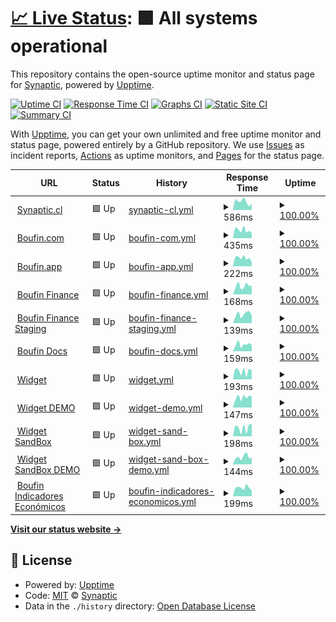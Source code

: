 # [📈 Live Status](https://status.boufin.com): <!--live status--> **🟩 All systems operational**

This repository contains the open-source uptime monitor and status page for [Synaptic](https://www.synaptic.cl), powered by [Upptime](https://github.com/upptime/upptime).

[![Uptime CI](https://github.com/synaptic-cl/BOUFIN-uptime/workflows/Uptime%20CI/badge.svg)](https://github.com/synaptic-cl/BOUFIN-uptime/actions?query=workflow%3A%22Uptime+CI%22)
[![Response Time CI](https://github.com/synaptic-cl/BOUFIN-uptime/workflows/Response%20Time%20CI/badge.svg)](https://github.com/synaptic-cl/BOUFIN-uptime/actions?query=workflow%3A%22Response+Time+CI%22)
[![Graphs CI](https://github.com/synaptic-cl/BOUFIN-uptime/workflows/Graphs%20CI/badge.svg)](https://github.com/synaptic-cl/BOUFIN-uptime/actions?query=workflow%3A%22Graphs+CI%22)
[![Static Site CI](https://github.com/synaptic-cl/BOUFIN-uptime/workflows/Static%20Site%20CI/badge.svg)](https://github.com/synaptic-cl/BOUFIN-uptime/actions?query=workflow%3A%22Static+Site+CI%22)
[![Summary CI](https://github.com/synaptic-cl/BOUFIN-uptime/workflows/Summary%20CI/badge.svg)](https://github.com/synaptic-cl/BOUFIN-uptime/actions?query=workflow%3A%22Summary+CI%22)

With [Upptime](https://upptime.js.org), you can get your own unlimited and free uptime monitor and status page, powered entirely by a GitHub repository. We use [Issues](https://github.com/synaptic-cl/BOUFIN-uptime/issues) as incident reports, [Actions](https://github.com/synaptic-cl/BOUFIN-uptime/actions) as uptime monitors, and [Pages](https://status.boufin.com) for the status page.

<!--start: status pages-->
<!-- This summary is generated by Upptime (https://github.com/upptime/upptime) -->
<!-- Do not edit this manually, your changes will be overwritten -->
<!-- prettier-ignore -->
| URL | Status | History | Response Time | Uptime |
| --- | ------ | ------- | ------------- | ------ |
| <img alt="" src="https://icons.duckduckgo.com/ip3/synaptic.cl.ico" height="13"> [Synaptic.cl](https://synaptic.cl/) | 🟩 Up | [synaptic-cl.yml](https://github.com/synaptic-cl/BOUFIN-uptime/commits/HEAD/history/synaptic-cl.yml) | <details><summary><img alt="Response time graph" src="./graphs/synaptic-cl/response-time-week.png" height="20"> 586ms</summary><br><a href="https://status.boufin.com/history/synaptic-cl"><img alt="Response time 408" src="https://img.shields.io/endpoint?url=https%3A%2F%2Fraw.githubusercontent.com%2Fsynaptic-cl%2FBOUFIN-uptime%2FHEAD%2Fapi%2Fsynaptic-cl%2Fresponse-time.json"></a><br><a href="https://status.boufin.com/history/synaptic-cl"><img alt="24-hour response time 466" src="https://img.shields.io/endpoint?url=https%3A%2F%2Fraw.githubusercontent.com%2Fsynaptic-cl%2FBOUFIN-uptime%2FHEAD%2Fapi%2Fsynaptic-cl%2Fresponse-time-day.json"></a><br><a href="https://status.boufin.com/history/synaptic-cl"><img alt="7-day response time 586" src="https://img.shields.io/endpoint?url=https%3A%2F%2Fraw.githubusercontent.com%2Fsynaptic-cl%2FBOUFIN-uptime%2FHEAD%2Fapi%2Fsynaptic-cl%2Fresponse-time-week.json"></a><br><a href="https://status.boufin.com/history/synaptic-cl"><img alt="30-day response time 502" src="https://img.shields.io/endpoint?url=https%3A%2F%2Fraw.githubusercontent.com%2Fsynaptic-cl%2FBOUFIN-uptime%2FHEAD%2Fapi%2Fsynaptic-cl%2Fresponse-time-month.json"></a><br><a href="https://status.boufin.com/history/synaptic-cl"><img alt="1-year response time 448" src="https://img.shields.io/endpoint?url=https%3A%2F%2Fraw.githubusercontent.com%2Fsynaptic-cl%2FBOUFIN-uptime%2FHEAD%2Fapi%2Fsynaptic-cl%2Fresponse-time-year.json"></a></details> | <details><summary><a href="https://status.boufin.com/history/synaptic-cl">100.00%</a></summary><a href="https://status.boufin.com/history/synaptic-cl"><img alt="All-time uptime 100.00%" src="https://img.shields.io/endpoint?url=https%3A%2F%2Fraw.githubusercontent.com%2Fsynaptic-cl%2FBOUFIN-uptime%2FHEAD%2Fapi%2Fsynaptic-cl%2Fuptime.json"></a><br><a href="https://status.boufin.com/history/synaptic-cl"><img alt="24-hour uptime 100.00%" src="https://img.shields.io/endpoint?url=https%3A%2F%2Fraw.githubusercontent.com%2Fsynaptic-cl%2FBOUFIN-uptime%2FHEAD%2Fapi%2Fsynaptic-cl%2Fuptime-day.json"></a><br><a href="https://status.boufin.com/history/synaptic-cl"><img alt="7-day uptime 100.00%" src="https://img.shields.io/endpoint?url=https%3A%2F%2Fraw.githubusercontent.com%2Fsynaptic-cl%2FBOUFIN-uptime%2FHEAD%2Fapi%2Fsynaptic-cl%2Fuptime-week.json"></a><br><a href="https://status.boufin.com/history/synaptic-cl"><img alt="30-day uptime 100.00%" src="https://img.shields.io/endpoint?url=https%3A%2F%2Fraw.githubusercontent.com%2Fsynaptic-cl%2FBOUFIN-uptime%2FHEAD%2Fapi%2Fsynaptic-cl%2Fuptime-month.json"></a><br><a href="https://status.boufin.com/history/synaptic-cl"><img alt="1-year uptime 100.00%" src="https://img.shields.io/endpoint?url=https%3A%2F%2Fraw.githubusercontent.com%2Fsynaptic-cl%2FBOUFIN-uptime%2FHEAD%2Fapi%2Fsynaptic-cl%2Fuptime-year.json"></a></details>
| <img alt="" src="https://icons.duckduckgo.com/ip3/boufin.com.ico" height="13"> [Boufin.com](https://boufin.com/) | 🟩 Up | [boufin-com.yml](https://github.com/synaptic-cl/BOUFIN-uptime/commits/HEAD/history/boufin-com.yml) | <details><summary><img alt="Response time graph" src="./graphs/boufin-com/response-time-week.png" height="20"> 435ms</summary><br><a href="https://status.boufin.com/history/boufin-com"><img alt="Response time 375" src="https://img.shields.io/endpoint?url=https%3A%2F%2Fraw.githubusercontent.com%2Fsynaptic-cl%2FBOUFIN-uptime%2FHEAD%2Fapi%2Fboufin-com%2Fresponse-time.json"></a><br><a href="https://status.boufin.com/history/boufin-com"><img alt="24-hour response time 301" src="https://img.shields.io/endpoint?url=https%3A%2F%2Fraw.githubusercontent.com%2Fsynaptic-cl%2FBOUFIN-uptime%2FHEAD%2Fapi%2Fboufin-com%2Fresponse-time-day.json"></a><br><a href="https://status.boufin.com/history/boufin-com"><img alt="7-day response time 435" src="https://img.shields.io/endpoint?url=https%3A%2F%2Fraw.githubusercontent.com%2Fsynaptic-cl%2FBOUFIN-uptime%2FHEAD%2Fapi%2Fboufin-com%2Fresponse-time-week.json"></a><br><a href="https://status.boufin.com/history/boufin-com"><img alt="30-day response time 402" src="https://img.shields.io/endpoint?url=https%3A%2F%2Fraw.githubusercontent.com%2Fsynaptic-cl%2FBOUFIN-uptime%2FHEAD%2Fapi%2Fboufin-com%2Fresponse-time-month.json"></a><br><a href="https://status.boufin.com/history/boufin-com"><img alt="1-year response time 406" src="https://img.shields.io/endpoint?url=https%3A%2F%2Fraw.githubusercontent.com%2Fsynaptic-cl%2FBOUFIN-uptime%2FHEAD%2Fapi%2Fboufin-com%2Fresponse-time-year.json"></a></details> | <details><summary><a href="https://status.boufin.com/history/boufin-com">100.00%</a></summary><a href="https://status.boufin.com/history/boufin-com"><img alt="All-time uptime 100.00%" src="https://img.shields.io/endpoint?url=https%3A%2F%2Fraw.githubusercontent.com%2Fsynaptic-cl%2FBOUFIN-uptime%2FHEAD%2Fapi%2Fboufin-com%2Fuptime.json"></a><br><a href="https://status.boufin.com/history/boufin-com"><img alt="24-hour uptime 100.00%" src="https://img.shields.io/endpoint?url=https%3A%2F%2Fraw.githubusercontent.com%2Fsynaptic-cl%2FBOUFIN-uptime%2FHEAD%2Fapi%2Fboufin-com%2Fuptime-day.json"></a><br><a href="https://status.boufin.com/history/boufin-com"><img alt="7-day uptime 100.00%" src="https://img.shields.io/endpoint?url=https%3A%2F%2Fraw.githubusercontent.com%2Fsynaptic-cl%2FBOUFIN-uptime%2FHEAD%2Fapi%2Fboufin-com%2Fuptime-week.json"></a><br><a href="https://status.boufin.com/history/boufin-com"><img alt="30-day uptime 100.00%" src="https://img.shields.io/endpoint?url=https%3A%2F%2Fraw.githubusercontent.com%2Fsynaptic-cl%2FBOUFIN-uptime%2FHEAD%2Fapi%2Fboufin-com%2Fuptime-month.json"></a><br><a href="https://status.boufin.com/history/boufin-com"><img alt="1-year uptime 100.00%" src="https://img.shields.io/endpoint?url=https%3A%2F%2Fraw.githubusercontent.com%2Fsynaptic-cl%2FBOUFIN-uptime%2FHEAD%2Fapi%2Fboufin-com%2Fuptime-year.json"></a></details>
| <img alt="" src="https://icons.duckduckgo.com/ip3/boufin.app.ico" height="13"> [Boufin.app](https://boufin.app/) | 🟩 Up | [boufin-app.yml](https://github.com/synaptic-cl/BOUFIN-uptime/commits/HEAD/history/boufin-app.yml) | <details><summary><img alt="Response time graph" src="./graphs/boufin-app/response-time-week.png" height="20"> 222ms</summary><br><a href="https://status.boufin.com/history/boufin-app"><img alt="Response time 199" src="https://img.shields.io/endpoint?url=https%3A%2F%2Fraw.githubusercontent.com%2Fsynaptic-cl%2FBOUFIN-uptime%2FHEAD%2Fapi%2Fboufin-app%2Fresponse-time.json"></a><br><a href="https://status.boufin.com/history/boufin-app"><img alt="24-hour response time 111" src="https://img.shields.io/endpoint?url=https%3A%2F%2Fraw.githubusercontent.com%2Fsynaptic-cl%2FBOUFIN-uptime%2FHEAD%2Fapi%2Fboufin-app%2Fresponse-time-day.json"></a><br><a href="https://status.boufin.com/history/boufin-app"><img alt="7-day response time 222" src="https://img.shields.io/endpoint?url=https%3A%2F%2Fraw.githubusercontent.com%2Fsynaptic-cl%2FBOUFIN-uptime%2FHEAD%2Fapi%2Fboufin-app%2Fresponse-time-week.json"></a><br><a href="https://status.boufin.com/history/boufin-app"><img alt="30-day response time 217" src="https://img.shields.io/endpoint?url=https%3A%2F%2Fraw.githubusercontent.com%2Fsynaptic-cl%2FBOUFIN-uptime%2FHEAD%2Fapi%2Fboufin-app%2Fresponse-time-month.json"></a><br><a href="https://status.boufin.com/history/boufin-app"><img alt="1-year response time 199" src="https://img.shields.io/endpoint?url=https%3A%2F%2Fraw.githubusercontent.com%2Fsynaptic-cl%2FBOUFIN-uptime%2FHEAD%2Fapi%2Fboufin-app%2Fresponse-time-year.json"></a></details> | <details><summary><a href="https://status.boufin.com/history/boufin-app">100.00%</a></summary><a href="https://status.boufin.com/history/boufin-app"><img alt="All-time uptime 99.93%" src="https://img.shields.io/endpoint?url=https%3A%2F%2Fraw.githubusercontent.com%2Fsynaptic-cl%2FBOUFIN-uptime%2FHEAD%2Fapi%2Fboufin-app%2Fuptime.json"></a><br><a href="https://status.boufin.com/history/boufin-app"><img alt="24-hour uptime 100.00%" src="https://img.shields.io/endpoint?url=https%3A%2F%2Fraw.githubusercontent.com%2Fsynaptic-cl%2FBOUFIN-uptime%2FHEAD%2Fapi%2Fboufin-app%2Fuptime-day.json"></a><br><a href="https://status.boufin.com/history/boufin-app"><img alt="7-day uptime 100.00%" src="https://img.shields.io/endpoint?url=https%3A%2F%2Fraw.githubusercontent.com%2Fsynaptic-cl%2FBOUFIN-uptime%2FHEAD%2Fapi%2Fboufin-app%2Fuptime-week.json"></a><br><a href="https://status.boufin.com/history/boufin-app"><img alt="30-day uptime 100.00%" src="https://img.shields.io/endpoint?url=https%3A%2F%2Fraw.githubusercontent.com%2Fsynaptic-cl%2FBOUFIN-uptime%2FHEAD%2Fapi%2Fboufin-app%2Fuptime-month.json"></a><br><a href="https://status.boufin.com/history/boufin-app"><img alt="1-year uptime 99.93%" src="https://img.shields.io/endpoint?url=https%3A%2F%2Fraw.githubusercontent.com%2Fsynaptic-cl%2FBOUFIN-uptime%2FHEAD%2Fapi%2Fboufin-app%2Fuptime-year.json"></a></details>
| <img alt="" src="https://icons.duckduckgo.com/ip3/api.boufin.app.ico" height="13"> [Boufin Finance](https://api.boufin.app) | 🟩 Up | [boufin-finance.yml](https://github.com/synaptic-cl/BOUFIN-uptime/commits/HEAD/history/boufin-finance.yml) | <details><summary><img alt="Response time graph" src="./graphs/boufin-finance/response-time-week.png" height="20"> 168ms</summary><br><a href="https://status.boufin.com/history/boufin-finance"><img alt="Response time 172" src="https://img.shields.io/endpoint?url=https%3A%2F%2Fraw.githubusercontent.com%2Fsynaptic-cl%2FBOUFIN-uptime%2FHEAD%2Fapi%2Fboufin-finance%2Fresponse-time.json"></a><br><a href="https://status.boufin.com/history/boufin-finance"><img alt="24-hour response time 171" src="https://img.shields.io/endpoint?url=https%3A%2F%2Fraw.githubusercontent.com%2Fsynaptic-cl%2FBOUFIN-uptime%2FHEAD%2Fapi%2Fboufin-finance%2Fresponse-time-day.json"></a><br><a href="https://status.boufin.com/history/boufin-finance"><img alt="7-day response time 168" src="https://img.shields.io/endpoint?url=https%3A%2F%2Fraw.githubusercontent.com%2Fsynaptic-cl%2FBOUFIN-uptime%2FHEAD%2Fapi%2Fboufin-finance%2Fresponse-time-week.json"></a><br><a href="https://status.boufin.com/history/boufin-finance"><img alt="30-day response time 155" src="https://img.shields.io/endpoint?url=https%3A%2F%2Fraw.githubusercontent.com%2Fsynaptic-cl%2FBOUFIN-uptime%2FHEAD%2Fapi%2Fboufin-finance%2Fresponse-time-month.json"></a><br><a href="https://status.boufin.com/history/boufin-finance"><img alt="1-year response time 172" src="https://img.shields.io/endpoint?url=https%3A%2F%2Fraw.githubusercontent.com%2Fsynaptic-cl%2FBOUFIN-uptime%2FHEAD%2Fapi%2Fboufin-finance%2Fresponse-time-year.json"></a></details> | <details><summary><a href="https://status.boufin.com/history/boufin-finance">100.00%</a></summary><a href="https://status.boufin.com/history/boufin-finance"><img alt="All-time uptime 99.93%" src="https://img.shields.io/endpoint?url=https%3A%2F%2Fraw.githubusercontent.com%2Fsynaptic-cl%2FBOUFIN-uptime%2FHEAD%2Fapi%2Fboufin-finance%2Fuptime.json"></a><br><a href="https://status.boufin.com/history/boufin-finance"><img alt="24-hour uptime 100.00%" src="https://img.shields.io/endpoint?url=https%3A%2F%2Fraw.githubusercontent.com%2Fsynaptic-cl%2FBOUFIN-uptime%2FHEAD%2Fapi%2Fboufin-finance%2Fuptime-day.json"></a><br><a href="https://status.boufin.com/history/boufin-finance"><img alt="7-day uptime 100.00%" src="https://img.shields.io/endpoint?url=https%3A%2F%2Fraw.githubusercontent.com%2Fsynaptic-cl%2FBOUFIN-uptime%2FHEAD%2Fapi%2Fboufin-finance%2Fuptime-week.json"></a><br><a href="https://status.boufin.com/history/boufin-finance"><img alt="30-day uptime 100.00%" src="https://img.shields.io/endpoint?url=https%3A%2F%2Fraw.githubusercontent.com%2Fsynaptic-cl%2FBOUFIN-uptime%2FHEAD%2Fapi%2Fboufin-finance%2Fuptime-month.json"></a><br><a href="https://status.boufin.com/history/boufin-finance"><img alt="1-year uptime 99.93%" src="https://img.shields.io/endpoint?url=https%3A%2F%2Fraw.githubusercontent.com%2Fsynaptic-cl%2FBOUFIN-uptime%2FHEAD%2Fapi%2Fboufin-finance%2Fuptime-year.json"></a></details>
| <img alt="" src="https://icons.duckduckgo.com/ip3/api-staging.boufin.app.ico" height="13"> [Boufin Finance Staging](https://api-staging.boufin.app) | 🟩 Up | [boufin-finance-staging.yml](https://github.com/synaptic-cl/BOUFIN-uptime/commits/HEAD/history/boufin-finance-staging.yml) | <details><summary><img alt="Response time graph" src="./graphs/boufin-finance-staging/response-time-week.png" height="20"> 139ms</summary><br><a href="https://status.boufin.com/history/boufin-finance-staging"><img alt="Response time 508" src="https://img.shields.io/endpoint?url=https%3A%2F%2Fraw.githubusercontent.com%2Fsynaptic-cl%2FBOUFIN-uptime%2FHEAD%2Fapi%2Fboufin-finance-staging%2Fresponse-time.json"></a><br><a href="https://status.boufin.com/history/boufin-finance-staging"><img alt="24-hour response time 116" src="https://img.shields.io/endpoint?url=https%3A%2F%2Fraw.githubusercontent.com%2Fsynaptic-cl%2FBOUFIN-uptime%2FHEAD%2Fapi%2Fboufin-finance-staging%2Fresponse-time-day.json"></a><br><a href="https://status.boufin.com/history/boufin-finance-staging"><img alt="7-day response time 139" src="https://img.shields.io/endpoint?url=https%3A%2F%2Fraw.githubusercontent.com%2Fsynaptic-cl%2FBOUFIN-uptime%2FHEAD%2Fapi%2Fboufin-finance-staging%2Fresponse-time-week.json"></a><br><a href="https://status.boufin.com/history/boufin-finance-staging"><img alt="30-day response time 141" src="https://img.shields.io/endpoint?url=https%3A%2F%2Fraw.githubusercontent.com%2Fsynaptic-cl%2FBOUFIN-uptime%2FHEAD%2Fapi%2Fboufin-finance-staging%2Fresponse-time-month.json"></a><br><a href="https://status.boufin.com/history/boufin-finance-staging"><img alt="1-year response time 508" src="https://img.shields.io/endpoint?url=https%3A%2F%2Fraw.githubusercontent.com%2Fsynaptic-cl%2FBOUFIN-uptime%2FHEAD%2Fapi%2Fboufin-finance-staging%2Fresponse-time-year.json"></a></details> | <details><summary><a href="https://status.boufin.com/history/boufin-finance-staging">100.00%</a></summary><a href="https://status.boufin.com/history/boufin-finance-staging"><img alt="All-time uptime 99.94%" src="https://img.shields.io/endpoint?url=https%3A%2F%2Fraw.githubusercontent.com%2Fsynaptic-cl%2FBOUFIN-uptime%2FHEAD%2Fapi%2Fboufin-finance-staging%2Fuptime.json"></a><br><a href="https://status.boufin.com/history/boufin-finance-staging"><img alt="24-hour uptime 100.00%" src="https://img.shields.io/endpoint?url=https%3A%2F%2Fraw.githubusercontent.com%2Fsynaptic-cl%2FBOUFIN-uptime%2FHEAD%2Fapi%2Fboufin-finance-staging%2Fuptime-day.json"></a><br><a href="https://status.boufin.com/history/boufin-finance-staging"><img alt="7-day uptime 100.00%" src="https://img.shields.io/endpoint?url=https%3A%2F%2Fraw.githubusercontent.com%2Fsynaptic-cl%2FBOUFIN-uptime%2FHEAD%2Fapi%2Fboufin-finance-staging%2Fuptime-week.json"></a><br><a href="https://status.boufin.com/history/boufin-finance-staging"><img alt="30-day uptime 100.00%" src="https://img.shields.io/endpoint?url=https%3A%2F%2Fraw.githubusercontent.com%2Fsynaptic-cl%2FBOUFIN-uptime%2FHEAD%2Fapi%2Fboufin-finance-staging%2Fuptime-month.json"></a><br><a href="https://status.boufin.com/history/boufin-finance-staging"><img alt="1-year uptime 99.94%" src="https://img.shields.io/endpoint?url=https%3A%2F%2Fraw.githubusercontent.com%2Fsynaptic-cl%2FBOUFIN-uptime%2FHEAD%2Fapi%2Fboufin-finance-staging%2Fuptime-year.json"></a></details>
| <img alt="" src="https://icons.duckduckgo.com/ip3/doc.boufin.com.ico" height="13"> [Boufin Docs](https://doc.boufin.com/) | 🟩 Up | [boufin-docs.yml](https://github.com/synaptic-cl/BOUFIN-uptime/commits/HEAD/history/boufin-docs.yml) | <details><summary><img alt="Response time graph" src="./graphs/boufin-docs/response-time-week.png" height="20"> 159ms</summary><br><a href="https://status.boufin.com/history/boufin-docs"><img alt="Response time 134" src="https://img.shields.io/endpoint?url=https%3A%2F%2Fraw.githubusercontent.com%2Fsynaptic-cl%2FBOUFIN-uptime%2FHEAD%2Fapi%2Fboufin-docs%2Fresponse-time.json"></a><br><a href="https://status.boufin.com/history/boufin-docs"><img alt="24-hour response time 153" src="https://img.shields.io/endpoint?url=https%3A%2F%2Fraw.githubusercontent.com%2Fsynaptic-cl%2FBOUFIN-uptime%2FHEAD%2Fapi%2Fboufin-docs%2Fresponse-time-day.json"></a><br><a href="https://status.boufin.com/history/boufin-docs"><img alt="7-day response time 159" src="https://img.shields.io/endpoint?url=https%3A%2F%2Fraw.githubusercontent.com%2Fsynaptic-cl%2FBOUFIN-uptime%2FHEAD%2Fapi%2Fboufin-docs%2Fresponse-time-week.json"></a><br><a href="https://status.boufin.com/history/boufin-docs"><img alt="30-day response time 144" src="https://img.shields.io/endpoint?url=https%3A%2F%2Fraw.githubusercontent.com%2Fsynaptic-cl%2FBOUFIN-uptime%2FHEAD%2Fapi%2Fboufin-docs%2Fresponse-time-month.json"></a><br><a href="https://status.boufin.com/history/boufin-docs"><img alt="1-year response time 141" src="https://img.shields.io/endpoint?url=https%3A%2F%2Fraw.githubusercontent.com%2Fsynaptic-cl%2FBOUFIN-uptime%2FHEAD%2Fapi%2Fboufin-docs%2Fresponse-time-year.json"></a></details> | <details><summary><a href="https://status.boufin.com/history/boufin-docs">100.00%</a></summary><a href="https://status.boufin.com/history/boufin-docs"><img alt="All-time uptime 100.00%" src="https://img.shields.io/endpoint?url=https%3A%2F%2Fraw.githubusercontent.com%2Fsynaptic-cl%2FBOUFIN-uptime%2FHEAD%2Fapi%2Fboufin-docs%2Fuptime.json"></a><br><a href="https://status.boufin.com/history/boufin-docs"><img alt="24-hour uptime 100.00%" src="https://img.shields.io/endpoint?url=https%3A%2F%2Fraw.githubusercontent.com%2Fsynaptic-cl%2FBOUFIN-uptime%2FHEAD%2Fapi%2Fboufin-docs%2Fuptime-day.json"></a><br><a href="https://status.boufin.com/history/boufin-docs"><img alt="7-day uptime 100.00%" src="https://img.shields.io/endpoint?url=https%3A%2F%2Fraw.githubusercontent.com%2Fsynaptic-cl%2FBOUFIN-uptime%2FHEAD%2Fapi%2Fboufin-docs%2Fuptime-week.json"></a><br><a href="https://status.boufin.com/history/boufin-docs"><img alt="30-day uptime 100.00%" src="https://img.shields.io/endpoint?url=https%3A%2F%2Fraw.githubusercontent.com%2Fsynaptic-cl%2FBOUFIN-uptime%2FHEAD%2Fapi%2Fboufin-docs%2Fuptime-month.json"></a><br><a href="https://status.boufin.com/history/boufin-docs"><img alt="1-year uptime 100.00%" src="https://img.shields.io/endpoint?url=https%3A%2F%2Fraw.githubusercontent.com%2Fsynaptic-cl%2FBOUFIN-uptime%2FHEAD%2Fapi%2Fboufin-docs%2Fuptime-year.json"></a></details>
| <img alt="" src="https://icons.duckduckgo.com/ip3/widget.boufin.com.ico" height="13"> [Widget](https://widget.boufin.com/) | 🟩 Up | [widget.yml](https://github.com/synaptic-cl/BOUFIN-uptime/commits/HEAD/history/widget.yml) | <details><summary><img alt="Response time graph" src="./graphs/widget/response-time-week.png" height="20"> 193ms</summary><br><a href="https://status.boufin.com/history/widget"><img alt="Response time 225" src="https://img.shields.io/endpoint?url=https%3A%2F%2Fraw.githubusercontent.com%2Fsynaptic-cl%2FBOUFIN-uptime%2FHEAD%2Fapi%2Fwidget%2Fresponse-time.json"></a><br><a href="https://status.boufin.com/history/widget"><img alt="24-hour response time 213" src="https://img.shields.io/endpoint?url=https%3A%2F%2Fraw.githubusercontent.com%2Fsynaptic-cl%2FBOUFIN-uptime%2FHEAD%2Fapi%2Fwidget%2Fresponse-time-day.json"></a><br><a href="https://status.boufin.com/history/widget"><img alt="7-day response time 193" src="https://img.shields.io/endpoint?url=https%3A%2F%2Fraw.githubusercontent.com%2Fsynaptic-cl%2FBOUFIN-uptime%2FHEAD%2Fapi%2Fwidget%2Fresponse-time-week.json"></a><br><a href="https://status.boufin.com/history/widget"><img alt="30-day response time 159" src="https://img.shields.io/endpoint?url=https%3A%2F%2Fraw.githubusercontent.com%2Fsynaptic-cl%2FBOUFIN-uptime%2FHEAD%2Fapi%2Fwidget%2Fresponse-time-month.json"></a><br><a href="https://status.boufin.com/history/widget"><img alt="1-year response time 187" src="https://img.shields.io/endpoint?url=https%3A%2F%2Fraw.githubusercontent.com%2Fsynaptic-cl%2FBOUFIN-uptime%2FHEAD%2Fapi%2Fwidget%2Fresponse-time-year.json"></a></details> | <details><summary><a href="https://status.boufin.com/history/widget">100.00%</a></summary><a href="https://status.boufin.com/history/widget"><img alt="All-time uptime 100.00%" src="https://img.shields.io/endpoint?url=https%3A%2F%2Fraw.githubusercontent.com%2Fsynaptic-cl%2FBOUFIN-uptime%2FHEAD%2Fapi%2Fwidget%2Fuptime.json"></a><br><a href="https://status.boufin.com/history/widget"><img alt="24-hour uptime 100.00%" src="https://img.shields.io/endpoint?url=https%3A%2F%2Fraw.githubusercontent.com%2Fsynaptic-cl%2FBOUFIN-uptime%2FHEAD%2Fapi%2Fwidget%2Fuptime-day.json"></a><br><a href="https://status.boufin.com/history/widget"><img alt="7-day uptime 100.00%" src="https://img.shields.io/endpoint?url=https%3A%2F%2Fraw.githubusercontent.com%2Fsynaptic-cl%2FBOUFIN-uptime%2FHEAD%2Fapi%2Fwidget%2Fuptime-week.json"></a><br><a href="https://status.boufin.com/history/widget"><img alt="30-day uptime 100.00%" src="https://img.shields.io/endpoint?url=https%3A%2F%2Fraw.githubusercontent.com%2Fsynaptic-cl%2FBOUFIN-uptime%2FHEAD%2Fapi%2Fwidget%2Fuptime-month.json"></a><br><a href="https://status.boufin.com/history/widget"><img alt="1-year uptime 100.00%" src="https://img.shields.io/endpoint?url=https%3A%2F%2Fraw.githubusercontent.com%2Fsynaptic-cl%2FBOUFIN-uptime%2FHEAD%2Fapi%2Fwidget%2Fuptime-year.json"></a></details>
| <img alt="" src="https://icons.duckduckgo.com/ip3/demo-widget.boufin.com.ico" height="13"> [Widget DEMO](https://demo-widget.boufin.com/) | 🟩 Up | [widget-demo.yml](https://github.com/synaptic-cl/BOUFIN-uptime/commits/HEAD/history/widget-demo.yml) | <details><summary><img alt="Response time graph" src="./graphs/widget-demo/response-time-week.png" height="20"> 147ms</summary><br><a href="https://status.boufin.com/history/widget-demo"><img alt="Response time 485" src="https://img.shields.io/endpoint?url=https%3A%2F%2Fraw.githubusercontent.com%2Fsynaptic-cl%2FBOUFIN-uptime%2FHEAD%2Fapi%2Fwidget-demo%2Fresponse-time.json"></a><br><a href="https://status.boufin.com/history/widget-demo"><img alt="24-hour response time 166" src="https://img.shields.io/endpoint?url=https%3A%2F%2Fraw.githubusercontent.com%2Fsynaptic-cl%2FBOUFIN-uptime%2FHEAD%2Fapi%2Fwidget-demo%2Fresponse-time-day.json"></a><br><a href="https://status.boufin.com/history/widget-demo"><img alt="7-day response time 147" src="https://img.shields.io/endpoint?url=https%3A%2F%2Fraw.githubusercontent.com%2Fsynaptic-cl%2FBOUFIN-uptime%2FHEAD%2Fapi%2Fwidget-demo%2Fresponse-time-week.json"></a><br><a href="https://status.boufin.com/history/widget-demo"><img alt="30-day response time 1070" src="https://img.shields.io/endpoint?url=https%3A%2F%2Fraw.githubusercontent.com%2Fsynaptic-cl%2FBOUFIN-uptime%2FHEAD%2Fapi%2Fwidget-demo%2Fresponse-time-month.json"></a><br><a href="https://status.boufin.com/history/widget-demo"><img alt="1-year response time 584" src="https://img.shields.io/endpoint?url=https%3A%2F%2Fraw.githubusercontent.com%2Fsynaptic-cl%2FBOUFIN-uptime%2FHEAD%2Fapi%2Fwidget-demo%2Fresponse-time-year.json"></a></details> | <details><summary><a href="https://status.boufin.com/history/widget-demo">100.00%</a></summary><a href="https://status.boufin.com/history/widget-demo"><img alt="All-time uptime 100.00%" src="https://img.shields.io/endpoint?url=https%3A%2F%2Fraw.githubusercontent.com%2Fsynaptic-cl%2FBOUFIN-uptime%2FHEAD%2Fapi%2Fwidget-demo%2Fuptime.json"></a><br><a href="https://status.boufin.com/history/widget-demo"><img alt="24-hour uptime 100.00%" src="https://img.shields.io/endpoint?url=https%3A%2F%2Fraw.githubusercontent.com%2Fsynaptic-cl%2FBOUFIN-uptime%2FHEAD%2Fapi%2Fwidget-demo%2Fuptime-day.json"></a><br><a href="https://status.boufin.com/history/widget-demo"><img alt="7-day uptime 100.00%" src="https://img.shields.io/endpoint?url=https%3A%2F%2Fraw.githubusercontent.com%2Fsynaptic-cl%2FBOUFIN-uptime%2FHEAD%2Fapi%2Fwidget-demo%2Fuptime-week.json"></a><br><a href="https://status.boufin.com/history/widget-demo"><img alt="30-day uptime 100.00%" src="https://img.shields.io/endpoint?url=https%3A%2F%2Fraw.githubusercontent.com%2Fsynaptic-cl%2FBOUFIN-uptime%2FHEAD%2Fapi%2Fwidget-demo%2Fuptime-month.json"></a><br><a href="https://status.boufin.com/history/widget-demo"><img alt="1-year uptime 100.00%" src="https://img.shields.io/endpoint?url=https%3A%2F%2Fraw.githubusercontent.com%2Fsynaptic-cl%2FBOUFIN-uptime%2FHEAD%2Fapi%2Fwidget-demo%2Fuptime-year.json"></a></details>
| <img alt="" src="https://icons.duckduckgo.com/ip3/widget-sandbox.boufin.com.ico" height="13"> [Widget SandBox](https://widget-sandbox.boufin.com/) | 🟩 Up | [widget-sand-box.yml](https://github.com/synaptic-cl/BOUFIN-uptime/commits/HEAD/history/widget-sand-box.yml) | <details><summary><img alt="Response time graph" src="./graphs/widget-sand-box/response-time-week.png" height="20"> 198ms</summary><br><a href="https://status.boufin.com/history/widget-sand-box"><img alt="Response time 212" src="https://img.shields.io/endpoint?url=https%3A%2F%2Fraw.githubusercontent.com%2Fsynaptic-cl%2FBOUFIN-uptime%2FHEAD%2Fapi%2Fwidget-sand-box%2Fresponse-time.json"></a><br><a href="https://status.boufin.com/history/widget-sand-box"><img alt="24-hour response time 288" src="https://img.shields.io/endpoint?url=https%3A%2F%2Fraw.githubusercontent.com%2Fsynaptic-cl%2FBOUFIN-uptime%2FHEAD%2Fapi%2Fwidget-sand-box%2Fresponse-time-day.json"></a><br><a href="https://status.boufin.com/history/widget-sand-box"><img alt="7-day response time 198" src="https://img.shields.io/endpoint?url=https%3A%2F%2Fraw.githubusercontent.com%2Fsynaptic-cl%2FBOUFIN-uptime%2FHEAD%2Fapi%2Fwidget-sand-box%2Fresponse-time-week.json"></a><br><a href="https://status.boufin.com/history/widget-sand-box"><img alt="30-day response time 144" src="https://img.shields.io/endpoint?url=https%3A%2F%2Fraw.githubusercontent.com%2Fsynaptic-cl%2FBOUFIN-uptime%2FHEAD%2Fapi%2Fwidget-sand-box%2Fresponse-time-month.json"></a><br><a href="https://status.boufin.com/history/widget-sand-box"><img alt="1-year response time 183" src="https://img.shields.io/endpoint?url=https%3A%2F%2Fraw.githubusercontent.com%2Fsynaptic-cl%2FBOUFIN-uptime%2FHEAD%2Fapi%2Fwidget-sand-box%2Fresponse-time-year.json"></a></details> | <details><summary><a href="https://status.boufin.com/history/widget-sand-box">100.00%</a></summary><a href="https://status.boufin.com/history/widget-sand-box"><img alt="All-time uptime 100.00%" src="https://img.shields.io/endpoint?url=https%3A%2F%2Fraw.githubusercontent.com%2Fsynaptic-cl%2FBOUFIN-uptime%2FHEAD%2Fapi%2Fwidget-sand-box%2Fuptime.json"></a><br><a href="https://status.boufin.com/history/widget-sand-box"><img alt="24-hour uptime 100.00%" src="https://img.shields.io/endpoint?url=https%3A%2F%2Fraw.githubusercontent.com%2Fsynaptic-cl%2FBOUFIN-uptime%2FHEAD%2Fapi%2Fwidget-sand-box%2Fuptime-day.json"></a><br><a href="https://status.boufin.com/history/widget-sand-box"><img alt="7-day uptime 100.00%" src="https://img.shields.io/endpoint?url=https%3A%2F%2Fraw.githubusercontent.com%2Fsynaptic-cl%2FBOUFIN-uptime%2FHEAD%2Fapi%2Fwidget-sand-box%2Fuptime-week.json"></a><br><a href="https://status.boufin.com/history/widget-sand-box"><img alt="30-day uptime 100.00%" src="https://img.shields.io/endpoint?url=https%3A%2F%2Fraw.githubusercontent.com%2Fsynaptic-cl%2FBOUFIN-uptime%2FHEAD%2Fapi%2Fwidget-sand-box%2Fuptime-month.json"></a><br><a href="https://status.boufin.com/history/widget-sand-box"><img alt="1-year uptime 100.00%" src="https://img.shields.io/endpoint?url=https%3A%2F%2Fraw.githubusercontent.com%2Fsynaptic-cl%2FBOUFIN-uptime%2FHEAD%2Fapi%2Fwidget-sand-box%2Fuptime-year.json"></a></details>
| <img alt="" src="https://icons.duckduckgo.com/ip3/demo-widget-sandbox.boufin.com.ico" height="13"> [Widget SandBox DEMO](https://demo-widget-sandbox.boufin.com/) | 🟩 Up | [widget-sand-box-demo.yml](https://github.com/synaptic-cl/BOUFIN-uptime/commits/HEAD/history/widget-sand-box-demo.yml) | <details><summary><img alt="Response time graph" src="./graphs/widget-sand-box-demo/response-time-week.png" height="20"> 144ms</summary><br><a href="https://status.boufin.com/history/widget-sand-box-demo"><img alt="Response time 405" src="https://img.shields.io/endpoint?url=https%3A%2F%2Fraw.githubusercontent.com%2Fsynaptic-cl%2FBOUFIN-uptime%2FHEAD%2Fapi%2Fwidget-sand-box-demo%2Fresponse-time.json"></a><br><a href="https://status.boufin.com/history/widget-sand-box-demo"><img alt="24-hour response time 129" src="https://img.shields.io/endpoint?url=https%3A%2F%2Fraw.githubusercontent.com%2Fsynaptic-cl%2FBOUFIN-uptime%2FHEAD%2Fapi%2Fwidget-sand-box-demo%2Fresponse-time-day.json"></a><br><a href="https://status.boufin.com/history/widget-sand-box-demo"><img alt="7-day response time 144" src="https://img.shields.io/endpoint?url=https%3A%2F%2Fraw.githubusercontent.com%2Fsynaptic-cl%2FBOUFIN-uptime%2FHEAD%2Fapi%2Fwidget-sand-box-demo%2Fresponse-time-week.json"></a><br><a href="https://status.boufin.com/history/widget-sand-box-demo"><img alt="30-day response time 484" src="https://img.shields.io/endpoint?url=https%3A%2F%2Fraw.githubusercontent.com%2Fsynaptic-cl%2FBOUFIN-uptime%2FHEAD%2Fapi%2Fwidget-sand-box-demo%2Fresponse-time-month.json"></a><br><a href="https://status.boufin.com/history/widget-sand-box-demo"><img alt="1-year response time 472" src="https://img.shields.io/endpoint?url=https%3A%2F%2Fraw.githubusercontent.com%2Fsynaptic-cl%2FBOUFIN-uptime%2FHEAD%2Fapi%2Fwidget-sand-box-demo%2Fresponse-time-year.json"></a></details> | <details><summary><a href="https://status.boufin.com/history/widget-sand-box-demo">100.00%</a></summary><a href="https://status.boufin.com/history/widget-sand-box-demo"><img alt="All-time uptime 100.00%" src="https://img.shields.io/endpoint?url=https%3A%2F%2Fraw.githubusercontent.com%2Fsynaptic-cl%2FBOUFIN-uptime%2FHEAD%2Fapi%2Fwidget-sand-box-demo%2Fuptime.json"></a><br><a href="https://status.boufin.com/history/widget-sand-box-demo"><img alt="24-hour uptime 100.00%" src="https://img.shields.io/endpoint?url=https%3A%2F%2Fraw.githubusercontent.com%2Fsynaptic-cl%2FBOUFIN-uptime%2FHEAD%2Fapi%2Fwidget-sand-box-demo%2Fuptime-day.json"></a><br><a href="https://status.boufin.com/history/widget-sand-box-demo"><img alt="7-day uptime 100.00%" src="https://img.shields.io/endpoint?url=https%3A%2F%2Fraw.githubusercontent.com%2Fsynaptic-cl%2FBOUFIN-uptime%2FHEAD%2Fapi%2Fwidget-sand-box-demo%2Fuptime-week.json"></a><br><a href="https://status.boufin.com/history/widget-sand-box-demo"><img alt="30-day uptime 99.96%" src="https://img.shields.io/endpoint?url=https%3A%2F%2Fraw.githubusercontent.com%2Fsynaptic-cl%2FBOUFIN-uptime%2FHEAD%2Fapi%2Fwidget-sand-box-demo%2Fuptime-month.json"></a><br><a href="https://status.boufin.com/history/widget-sand-box-demo"><img alt="1-year uptime 100.00%" src="https://img.shields.io/endpoint?url=https%3A%2F%2Fraw.githubusercontent.com%2Fsynaptic-cl%2FBOUFIN-uptime%2FHEAD%2Fapi%2Fwidget-sand-box-demo%2Fuptime-year.json"></a></details>
| <img alt="" src="https://icons.duckduckgo.com/ip3/finance.boufin.app.ico" height="13"> [Boufin Indicadores Económicos](https://finance.boufin.app/api/v1/indicators.json) | 🟩 Up | [boufin-indicadores-economicos.yml](https://github.com/synaptic-cl/BOUFIN-uptime/commits/HEAD/history/boufin-indicadores-economicos.yml) | <details><summary><img alt="Response time graph" src="./graphs/boufin-indicadores-economicos/response-time-week.png" height="20"> 199ms</summary><br><a href="https://status.boufin.com/history/boufin-indicadores-economicos"><img alt="Response time 169" src="https://img.shields.io/endpoint?url=https%3A%2F%2Fraw.githubusercontent.com%2Fsynaptic-cl%2FBOUFIN-uptime%2FHEAD%2Fapi%2Fboufin-indicadores-economicos%2Fresponse-time.json"></a><br><a href="https://status.boufin.com/history/boufin-indicadores-economicos"><img alt="24-hour response time 132" src="https://img.shields.io/endpoint?url=https%3A%2F%2Fraw.githubusercontent.com%2Fsynaptic-cl%2FBOUFIN-uptime%2FHEAD%2Fapi%2Fboufin-indicadores-economicos%2Fresponse-time-day.json"></a><br><a href="https://status.boufin.com/history/boufin-indicadores-economicos"><img alt="7-day response time 199" src="https://img.shields.io/endpoint?url=https%3A%2F%2Fraw.githubusercontent.com%2Fsynaptic-cl%2FBOUFIN-uptime%2FHEAD%2Fapi%2Fboufin-indicadores-economicos%2Fresponse-time-week.json"></a><br><a href="https://status.boufin.com/history/boufin-indicadores-economicos"><img alt="30-day response time 178" src="https://img.shields.io/endpoint?url=https%3A%2F%2Fraw.githubusercontent.com%2Fsynaptic-cl%2FBOUFIN-uptime%2FHEAD%2Fapi%2Fboufin-indicadores-economicos%2Fresponse-time-month.json"></a><br><a href="https://status.boufin.com/history/boufin-indicadores-economicos"><img alt="1-year response time 169" src="https://img.shields.io/endpoint?url=https%3A%2F%2Fraw.githubusercontent.com%2Fsynaptic-cl%2FBOUFIN-uptime%2FHEAD%2Fapi%2Fboufin-indicadores-economicos%2Fresponse-time-year.json"></a></details> | <details><summary><a href="https://status.boufin.com/history/boufin-indicadores-economicos">100.00%</a></summary><a href="https://status.boufin.com/history/boufin-indicadores-economicos"><img alt="All-time uptime 100.00%" src="https://img.shields.io/endpoint?url=https%3A%2F%2Fraw.githubusercontent.com%2Fsynaptic-cl%2FBOUFIN-uptime%2FHEAD%2Fapi%2Fboufin-indicadores-economicos%2Fuptime.json"></a><br><a href="https://status.boufin.com/history/boufin-indicadores-economicos"><img alt="24-hour uptime 100.00%" src="https://img.shields.io/endpoint?url=https%3A%2F%2Fraw.githubusercontent.com%2Fsynaptic-cl%2FBOUFIN-uptime%2FHEAD%2Fapi%2Fboufin-indicadores-economicos%2Fuptime-day.json"></a><br><a href="https://status.boufin.com/history/boufin-indicadores-economicos"><img alt="7-day uptime 100.00%" src="https://img.shields.io/endpoint?url=https%3A%2F%2Fraw.githubusercontent.com%2Fsynaptic-cl%2FBOUFIN-uptime%2FHEAD%2Fapi%2Fboufin-indicadores-economicos%2Fuptime-week.json"></a><br><a href="https://status.boufin.com/history/boufin-indicadores-economicos"><img alt="30-day uptime 100.00%" src="https://img.shields.io/endpoint?url=https%3A%2F%2Fraw.githubusercontent.com%2Fsynaptic-cl%2FBOUFIN-uptime%2FHEAD%2Fapi%2Fboufin-indicadores-economicos%2Fuptime-month.json"></a><br><a href="https://status.boufin.com/history/boufin-indicadores-economicos"><img alt="1-year uptime 100.00%" src="https://img.shields.io/endpoint?url=https%3A%2F%2Fraw.githubusercontent.com%2Fsynaptic-cl%2FBOUFIN-uptime%2FHEAD%2Fapi%2Fboufin-indicadores-economicos%2Fuptime-year.json"></a></details>

<!--end: status pages-->

[**Visit our status website →**](https://status.boufin.com)

## 📄 License

- Powered by: [Upptime](https://github.com/upptime/upptime)
- Code: [MIT](./LICENSE) © [Synaptic](https://www.synaptic.cl)
- Data in the `./history` directory: [Open Database License](https://opendatacommons.org/licenses/odbl/1-0/)
